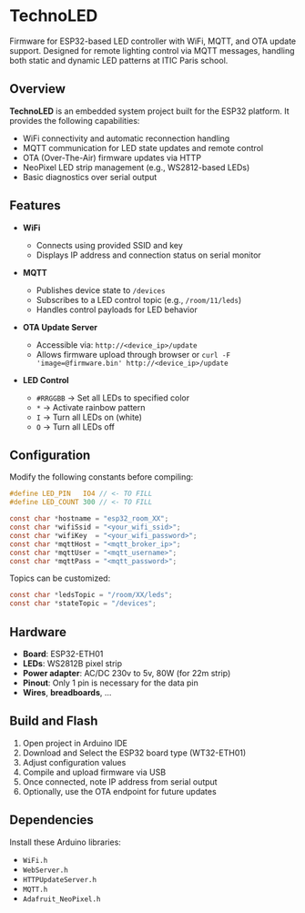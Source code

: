 # TechnoLED

Firmware for ESP32-based LED controller with WiFi, MQTT, and OTA update support. Designed for remote lighting control via MQTT messages, handling both static and dynamic LED patterns at ITIC Paris school.


## Overview

**TechnoLED**  is an embedded system project built for the ESP32 platform. It provides the following capabilities:
- WiFi connectivity and automatic reconnection handling
- MQTT communication for LED state updates and remote control
- OTA (Over-The-Air) firmware updates via HTTP
- NeoPixel LED strip management (e.g., WS2812-based LEDs)
- Basic diagnostics over serial output


## Features

- **WiFi**
  - Connects using provided SSID and key
  - Displays IP address and connection status on serial monitor

- **MQTT**
  - Publishes device state to  `/devices`
  - Subscribes to a LED control topic (e.g.,  `/room/11/leds`)
  - Handles control payloads for LED behavior

- **OTA Update Server**
  - Accessible via: `http://<device_ip>/update`
  - Allows firmware upload through browser or  `curl -F 'image=@firmware.bin' http://<device_ip>/update`

- **LED Control**
  - `#RRGGBB`  → Set all LEDs to specified color
  - `*`  → Activate rainbow pattern
  - `I`  → Turn all LEDs on (white)
  - `O`  → Turn all LEDs off


## Configuration

Modify the following constants before compiling:

```c
#define LED_PIN   IO4 // <- TO FILL
#define LED_COUNT 300 // <- TO FILL
```

```c
const char *hostname = "esp32_room_XX";
const char *wifiSsid = "<your_wifi_ssid>";
const char *wifiKey  = "<your_wifi_password>";
const char *mqttHost = "<mqtt_broker_ip>";
const char *mqttUser = "<mqtt_username>";
const char *mqttPass = "<mqtt_password>";
```

Topics can be customized:

```c
const char *ledsTopic = "/room/XX/leds";
const char *stateTopic = "/devices";
```


## Hardware

- **Board**: ESP32-ETH01
- **LEDs**: WS2812B pixel strip
- **Power adapter**: AC/DC 230v to 5v, 80W (for 22m strip)
- **Pinout**: Only 1 pin is necessary for the data pin
- **Wires**, **breadboards**, …


## Build and Flash

1. Open project in Arduino IDE
2. Download and Select the ESP32 board type (WT32-ETH01)
3. Adjust configuration values
4. Compile and upload firmware via USB
5. Once connected, note IP address from serial output
6. Optionally, use the OTA endpoint for future updates


## Dependencies

Install these Arduino libraries:
- `WiFi.h`
- `WebServer.h`
- `HTTPUpdateServer.h`
- `MQTT.h`
- `Adafruit_NeoPixel.h`